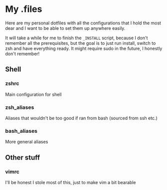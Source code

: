 # My .files

Here are my personal dotfiles with all the configurations that I hold the most dear and I want to be able to set them up anywhere easily.

It will take a while for me to finish the `_INSTALL` script, because I don't remember all the prerequisites, but the goal is to just run install, switch to zsh and have everything ready. It might require sudo in the future, I honestly don't remember! 

## Shell

### zshrc

Main configuration for shell

### zsh_aliases

Aliases that wouldn't be too good if ran from bash (sourced from ssh etc.)

### bash_aliases

More general aliases

## Other stuff

### vimrc

I'll be honest I stole most of this, just to make vim a bit bearable